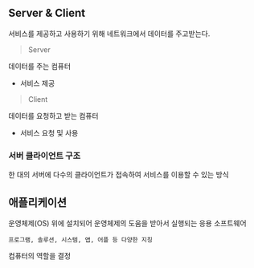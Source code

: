 ## Server & Client
서비스를 제공하고 사용하기 위해 네트워크에서 데이터를 주고받는다.

> Server

데이터를 주는 컴퓨터
- 서비스 제공

> Client

데이터를 요청하고 받는 컴퓨터
- 서비스 요청 및 사용

### 서버 클라이언트 구조
한 대의 서버에 다수의 클라이언트가 접속하여 서비스를 이용할 수 있는 방식


## 애플리케이션

운영체제(OS) 위에 설치되어 운영체제의 도움을 받아서 실행되는 응용 소프트웨어

    프로그램, 솔루션, 시스템, 앱, 어플 등 다양한 지칭

컴퓨터의 역할을 결정



